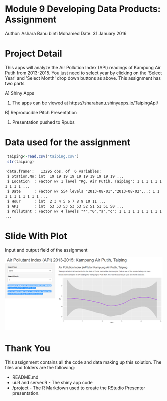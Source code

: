 Module 9 Developing Data Products: Assignment
========================================================
Author: Ashara Banu binti Mohamed
Date: 31 January 2016


Project Detail
========================================================
This apps will analyze the Air Pollution Index (API) readings of Kampung Air Putih from 2013-2015. You just need to select year by clicking on the 'Select Year' and 'Select Month' drop down buttons as above. This assignment has two parts

A) Shiny Apps
1) The apps can be viewed at https://sharabanu.shinyapps.io/TaipingApi/

B) Reproducible Pitch Presentation
1. Presentation pushed to Rpubs


Data used for the assignment
========================================================

```r
 taiping<-read.csv("taiping.csv")
 str(taiping)
```

```
'data.frame':	13295 obs. of  6 variables:
 $ Station.No: int  19 19 19 19 19 19 19 19 19 19 ...
 $ Location  : Factor w/ 1 level "Kg. Air Putih, Taiping": 1 1 1 1 1 1 1 1 1 1 ...
 $ Date      : Factor w/ 554 levels "2013-08-01","2013-08-02",..: 1 1 1 1 1 1 1 1 1 1 ...
 $ Hour      : int  2 3 4 5 6 7 8 9 10 11 ...
 $ API       : int  53 53 53 53 53 52 51 51 51 50 ...
 $ Pollutant : Factor w/ 4 levels "*","0","a","c": 1 1 1 1 1 1 1 1 1 1 ...
```

Slide With Plot
========================================================
Input and output field of the assignment

![alt text](TaipingApi.png)


Thank You
========================================================
This assignment contains all the code and data making up this solution. The files and folders are the following:

- README.md
- ui.R and server.R - The shiny app code
- /project - The R Markdown used to create the RStudio Presenter presentation.
